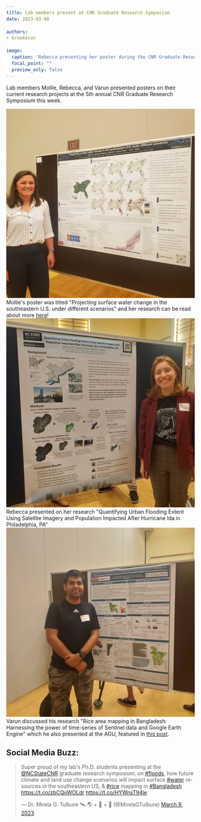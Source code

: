 ```yaml
---
title: Lab members present at CNR Graduate Research Symposium
date: 2023-03-08

authors:
- brookecox

image:
  caption: 'Rebecca presenting her poster during the CNR Graduate Research Symposium Poster Contest'
  focal_point: ""
  preview_only: false
---
```


Lab members Mollie, Rebecca, and Varun presented posters on their current research projects at the 5th annual CNR Graduate Research Symposium this week.

<!--more-->
<img src="mollie.jpg" alt="image is not available">
Mollie's poster was titled "Projecting surface water change in the southeastern U.S. under different scenarios" and her research can be read about more <a href="../22-03-28-mollie-climate-water/">here</a>!
<img src="rebecca.jpg" alt="image is not available">
Rebecca presented on her research "Quantifying Urban Flooding Extent Using Satellite Imagery and Population Impacted After Hurricane Ida in Philadelphia, PA"
<img src="varun.jpg" alt="image is not available">
Varun discussed his research "Rice area mapping in Bangladesh: Harnessing the power of time-series of Sentinel data and Google Earth Engine" which he also presented at the AGU, featured in <a href="../22-12-11-agu-22/">this post</a>.

## Social Media Buzz:
<blockquote class="twitter-tweet"><p lang="en" dir="ltr">Super proud of my lab&#39;s Ph.D. students presenting at the <a href="https://twitter.com/NCStateCNR?ref_src=twsrc%5Etfw">@NCStateCNR</a> graduate research symposium, on <a href="https://twitter.com/hashtag/floods?src=hash&amp;ref_src=twsrc%5Etfw">#floods</a>, how future climate and land use change scenarios will impact surface <a href="https://twitter.com/hashtag/water?src=hash&amp;ref_src=twsrc%5Etfw">#water</a> resources in the southeastern US, &amp; <a href="https://twitter.com/hashtag/rice?src=hash&amp;ref_src=twsrc%5Etfw">#rice</a> mapping in <a href="https://twitter.com/hashtag/Bangladesh?src=hash&amp;ref_src=twsrc%5Etfw">#Bangladesh</a> <a href="https://t.co/zbCQoWOLdr">https://t.co/zbCQoWOLdr</a> <a href="https://t.co/HYWnsT94le">https://t.co/HYWnsT94le</a></p>&mdash; Dr. Mirela G. Tulbure 🛰 🌎 + 🐍 + 🌊 (@MirelaGTulbure) <a href="https://twitter.com/MirelaGTulbure/status/1633952350368047104?ref_src=twsrc%5Etfw">March 9, 2023</a></blockquote> <script async src="https://platform.twitter.com/widgets.js" charset="utf-8"></script>